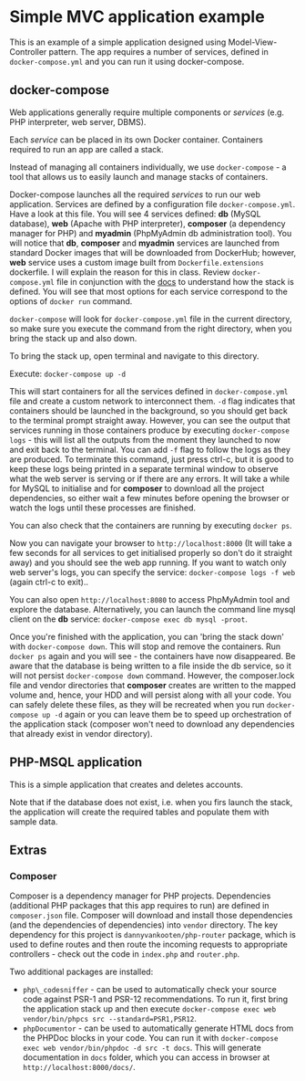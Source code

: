 # Simple MVC application example

This is an example of a simple application designed using
Model-View-Controller pattern.  The app requires a number of services, defined in `docker-compose.yml` and you can run it using docker-compose.

## docker-compose

Web applications generally require multiple components or *services* (e.g. PHP interpreter, web server, DBMS).

Each *service* can be placed in its own Docker container. Containers required to run an app are called a stack.

Instead of managing all containers individually, we use `docker-compose` - a tool that allows us to easily launch and manage stacks of containers.

Docker-compose launches all the required *services* to run our web application. Services are defined by a configuration file `docker-compose.yml`. Have a look at this file. You will see 4 services defined: **db** (MySQL database), **web** (Apache with PHP interpreter), **composer** (a dependency manager for PHP) and **myadmin** (PhpMyAdmin db administration tool). You will notice that **db**, **composer**  and **myadmin** services are launched from standard Docker images that will be downloaded from DockerHub; however, **web** service uses a custom image built from `Dockerfile.extensions` dockerfile. I will explain the reason for this in class. Review `docker-compose.yml` file in conjunction with the [docs](https://docs.docker.com/compose/compose-file/) to understand how the stack is defined. You will see that most options for each service correspond to the options of `docker run` command.

`docker-compose` will look for `docker-compose.yml` file in the current directory, so make sure you execute the command from the right directory, when you bring the stack up and also down.

To bring the stack up, open terminal and navigate to this directory.

Execute: `docker-compose up -d`

This will start containers for all the services defined in `docker-compose.yml` file and create a custom network to interconnect them. `-d` flag indicates that containers should be launched in the background, so you should get back to the terminal prompt straight away. However, you can see the output that services running in those containers produce by executing `docker-compose logs` - this will list all the outputs from the moment they launched to now and exit back to the terminal. You can add `-f` flag to follow the logs as they are produced. To terminate this command, just press ctrl-c, but it is good to keep these logs being printed in a separate terminal window to observe what the web server is serving or if there are any errors. It will take a while for MySQL to initialise and for **composer** to download all the project dependencies, so either wait a few minutes before opening the browser or watch the logs until these processes are finished.

You can also check that the containers are running by executing `docker ps`.

Now you can navigate your browser to `http://localhost:8000` (It will take a few seconds for all services to get initialised properly so don't do it straight away) and you should see the web app running. If you want to watch only web server's logs, you can specify the service: `docker-compose logs -f web` (again ctrl-c to exit)..

You can also open `http://localhost:8080` to access PhpMyAdmin tool and explore the database. Alternatively, you can launch the command line mysql client on the **db** service: `docker-compose exec db mysql -proot`.


Once you're finished with the application, you can 'bring the stack down' with `docker-compose down`. This will stop and remove the containers. Run `docker ps` again and you will see - the containers have now disappeared. Be aware that the database is being written to a file inside the db service, so it will not persist `docker-compose down` command. However, the composer.lock file and vendor directories that **composer** creates are written to the mapped volume and, hence, your HDD and will persist along with all your code. You can safely delete these files, as they will be recreated when you run `docker-compose up -d` again or you can leave them be to speed up orchestration of the application stack (composer won't need to download any dependencies that already exist in vendor directory).

## PHP-MSQL application

This is a simple application that creates and deletes accounts.

Note that if the database does not exist, i.e. when you firs launch the stack, the application will create the required tables and populate them with sample data.

## Extras

### Composer

Composer is a dependency manager for PHP projects. Dependencies (additional PHP packages that this app requires to run) are defined in `composer.json` file. Composer will download and install those dependencies (and the dependencies of dependencies) into `vendor` directory. The key dependency for this project is `dannyvankooten/php-router` package, which is used to define routes and then  route the incoming requests to appropriate controllers - check out the code in `index.php` and `router.php`.

Two additional packages are installed: 

* `php\_codesniffer` - can be used to automatically check your source code against PSR-1 and PSR-12 recommendations. To run it, first bring the application stack up and then execute `docker-compose exec web vendor/bin/phpcs src --standard=PSR1,PSR12`.
* `phpDocumentor` - can be used to automatically generate HTML docs from the PHPDoc blocks in your code. You can run it with `docker-compose exec web vendor/bin/phpdoc -d src -t docs`. This will generate documentation in `docs` folder, which you can access in browser at `http://localhost:8000/docs/`.
